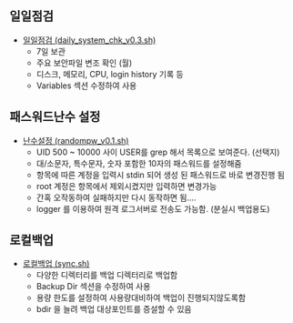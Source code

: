 ## 일일점검
* [일일점검 (daily_system_chk_v0.3.sh)](https://github.com/wlsejrdyd/scripts/blob/main/daily_system_chk_v0.3.sh)
  * 7일 보관
  * 주요 보안파일 변조 확인 (월)
  * 디스크, 메모리, CPU, login history 기록 등
  * Variables 섹션 수정하여 사용

## 패스워드난수 설정
* [난수설정 (randompw_v0.1.sh)](https://github.com/wlsejrdyd/scripts/blob/main/randompw_v0.1.sh)
  * UID 500 ~ 10000 사이 USER를 grep 해서 목록으로 보여준다. (선택지)
  * 대/소문자, 특수문자, 숫자 포함한 10자의 패스워드를 설정해줌
  * 항목에 따른 계정을 입력시 stdin 되어 생성 된 패스워드로 바로 변경진행 됨
  * root 계정은 항목에서 제외시켰지만 입력하면 변경가능
  * 간혹 오작동하여 실패하지만 다시 동작하면 됨....
  * logger 를 이용하여 원격 로그서버로 전송도 가능함. (분실시 백업용도)

## 로컬백업
* [로컬백업 (sync.sh)](https://github.com/wlsejrdyd/scripts/blob/main/sync.sh)
  * 다양한 디렉터리를 백업 디렉터리로 백업함
  * Backup Dir 섹션을 수정하여 사용
  * 용량 한도를 설정하여 사용량대비하여 백업이 진행되지않도록함
  * bdir 을 늘려 백업 대상포인트를 증설할 수 있음
